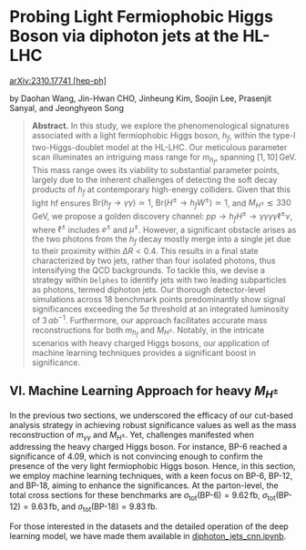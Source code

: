 # Probing Light Fermiophobic Higgs Boson via diphoton jets at the HL-LHC

[arXiv:2310.17741 [hep-ph]](https://arxiv.org/abs/2310.17741)

by Daohan Wang, Jin-Hwan CHO, Jinheung Kim, Soojin Lee, Prasenjit Sanyal, and Jeonghyeon Song

> __Abstract.__ In this study, we explore the phenomenological signatures associated with a light fermiophobic Higgs boson, $h_f$, within the type-I two-Higgs-doublet model at the HL-LHC. Our meticulous parameter scan illuminates an intriguing mass range for $m_{h_f}$, spanning $[1,10]\,\text{GeV}$. This mass range owes its viability to substantial parameter points, largely due to the inherent challenges of detecting the soft decay products of $h_f$ at contemporary high-energy colliders. Given that this light hf ensures $\text{Br}(h_f\to\gamma\gamma)\simeq 1$, $\text{Br}(H^\pm\to h_f W^\pm)\simeq 1$, and $M_{H^\pm}\lesssim 330\,\text{GeV}$, we propose a golden discovery channel: $pp\to h_f H^\pm \to \gamma\gamma\gamma\gamma\ell^\pm\nu$, where $\ell^\pm$ includes $e^\pm$ and $\mu^\pm$. However, a significant obstacle arises as the two photons from the $h_f$ decay mostly merge into a single jet due to their proximity within $\Delta R<0.4$. This results in a final state characterized by two jets, rather than four isolated photons, thus intensifying the QCD backgrounds. To tackle this, we devise a strategy within `Delphes` to identify jets with two leading subparticles as photons, termed diphoton jets. Our thorough detector-level simulations across 18 benchmark points predominantly show signal significances exceeding the $5\sigma$ threshold at an integrated luminosity of $3\,ab^{-1}$. Furthermore, our approach facilitates accurate mass reconstructions for both $m_{h_f}$ and $M_{H^\pm}$. Notably, in the intricate scenarios with heavy charged Higgs bosons, our application of machine learning techniques provides a significant boost in significance.


## VI. Machine Learning Approach for heavy $M_{H^\pm}$

In the previous two sections, we underscored the efficacy of our cut-based analysis strategy
in achieving robust significance values as well as the mass reconstruction of $m_{\gamma\gamma}$ and $M_{H^\pm}$.
Yet, challenges manifested when addressing the heavy charged Higgs boson. For instance, BP-6
reached a significance of 4.09, which is not convincing enough to confirm the presence of
the very light fermiophobic Higgs boson. Hence, in this section, we employ machine learning
techniques, with a keen focus on BP-6, BP-12, and BP-18, aiming to enhance the significances.
At the parton-level, the total cross sections for these benchmarks are $\sigma_\text{tot}(\text{BP-6}) = 9.62\,\text{fb}$,
$\sigma_\text{tot}(\text{BP-12}) = 9.63\,\text{fb}$, and $\sigma_\text{tot}(\text{BP-18}) = 9.83\,\text{fb}$.

For those interested in the datasets and the detailed operation of the deep learning model, we have made them available in [diphoton_jets_cnn.ipynb](diphoton_jets_cnn.ipynb).
